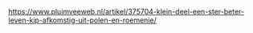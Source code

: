 https://www.pluimveeweb.nl/artikel/375704-klein-deel-een-ster-beter-leven-kip-afkomstig-uit-polen-en-roemenie/ 
